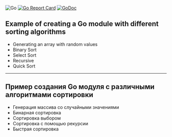 ![Go](https://github.com/AlexanderOkhrimenko/algorithms/workflows/Go/badge.svg?branch=master)
[![Go Report Card](https://goreportcard.com/badge/github.com/AlexanderOkhrimenko/algorithms)](https://goreportcard.com/report/github.com/AlexanderOkhrimenko/algorithms)
[![GoDoc](https://godoc.org/github.com/AlexanderOkhrimenko/algorithms?status.svg)](https://godoc.org/github.com/AlexanderOkhrimenko/algorithms>)

## Example of creating a Go module with different sorting algorithms

- Generating an array with random values
- Binary Sort
- Select Sort
- Recursive
- Quick Sort

***


## Пример создания Go модуля с различными алгоритмами сортировки 

- Генерация массива со случайными значениями
- Бинарная сортировка
- Сортировка выбором 
- Сортировка с помощью рекурсии
- Быстрая сортировка 

